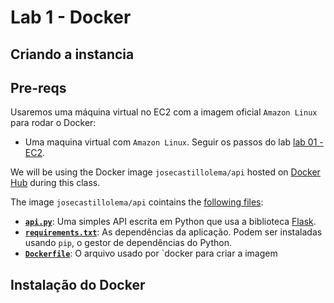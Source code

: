# Lab 1 - Docker

## Criando a instancia


## Pre-reqs

Usaremos uma máquina virtual no EC2 com a imagem oficial `Amazon Linux` para rodar o Docker:

- Uma maquina virtual com `Amazon Linux`. Seguir os passos do lab [lab 01 - EC2](/shift/multicloud/lab01-iaas-ec2.md). 

We will be using the Docker image `josecastillolema/api` hosted on [Docker Hub](https://hub.docker.com/r/josecastillolema/api) during this class.

The image `josecastillolema/api` cointains the [following files](lab01-docker):
   - [**`api.py`**](lab01-docker/api.py): Uma simples API escrita em Python que usa a biblioteca [Flask](https://flask.palletsprojects.com/en/1.1.x/).
   - [**`requirements.txt`**](lab01-docker/requirements.txt): As dependências da aplicação. Podem ser instaladas usando `pip`, o gestor de dependências do Python.
   - [**`Dockerfile`**](lab01-docker/Dockerfile): O arquivo usado por `docker para criar a imagem
 
## Instalação do Docker
